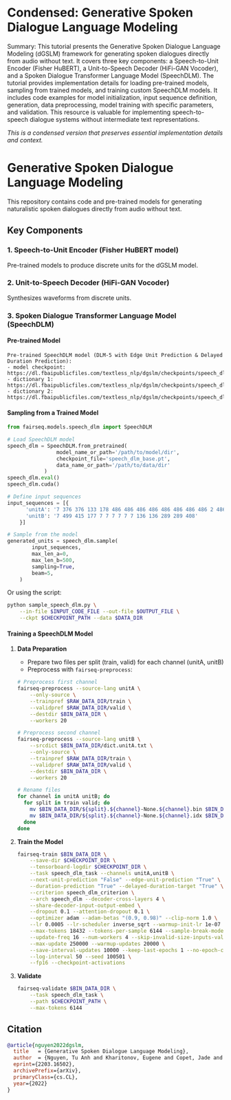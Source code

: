 # Condensed: Generative Spoken Dialogue Language Modeling

Summary: This tutorial presents the Generative Spoken Dialogue Language Modeling (dGSLM) framework for generating spoken dialogues directly from audio without text. It covers three key components: a Speech-to-Unit Encoder (Fisher HuBERT), a Unit-to-Speech Decoder (HiFi-GAN Vocoder), and a Spoken Dialogue Transformer Language Model (SpeechDLM). The tutorial provides implementation details for loading pre-trained models, sampling from trained models, and training custom SpeechDLM models. It includes code examples for model initialization, input sequence definition, generation, data preprocessing, model training with specific parameters, and validation. This resource is valuable for implementing speech-to-speech dialogue systems without intermediate text representations.

*This is a condensed version that preserves essential implementation details and context.*

# Generative Spoken Dialogue Language Modeling

This repository contains code and pre-trained models for generating naturalistic spoken dialogues directly from audio without text.

## Key Components

### 1. Speech-to-Unit Encoder (Fisher HuBERT model)
Pre-trained models to produce discrete units for the dGSLM model.

### 2. Unit-to-Speech Decoder (HiFi-GAN Vocoder)
Synthesizes waveforms from discrete units.

### 3. Spoken Dialogue Transformer Language Model (SpeechDLM)

#### Pre-trained Model
```
Pre-trained SpeechDLM model (DLM-5 with Edge Unit Prediction & Delayed Duration Prediction):
- model checkpoint: https://dl.fbaipublicfiles.com/textless_nlp/dgslm/checkpoints/speech_dlm/speech_dlm_base.pt
- dictionary 1: https://dl.fbaipublicfiles.com/textless_nlp/dgslm/checkpoints/speech_dlm/dict.unitA.txt
- dictionary 2: https://dl.fbaipublicfiles.com/textless_nlp/dgslm/checkpoints/speech_dlm/dict.unitB.txt
```

#### Sampling from a Trained Model

```python
from fairseq.models.speech_dlm import SpeechDLM

# Load SpeechDLM model
speech_dlm = SpeechDLM.from_pretrained(
                model_name_or_path='/path/to/model/dir',
                checkpoint_file='speech_dlm_base.pt',
                data_name_or_path='/path/to/data/dir'
            )
speech_dlm.eval()
speech_dlm.cuda()

# Define input sequences
input_sequences = [{
      'unitA': '7 376 376 133 178 486 486 486 486 486 486 486 486 2 486',
      'unitB': '7 499 415 177 7 7 7 7 7 7 136 136 289 289 408'
    }]

# Sample from the model
generated_units = speech_dlm.sample(
        input_sequences,
        max_len_a=0,
        max_len_b=500,
        sampling=True,
        beam=5,
    )
```

Or using the script:
```bash
python sample_speech_dlm.py \
    --in-file $INPUT_CODE_FILE --out-file $OUTPUT_FILE \
    --ckpt $CHECKPOINT_PATH --data $DATA_DIR
```

#### Training a SpeechDLM Model

1. **Data Preparation**
   - Prepare two files per split (train, valid) for each channel (unitA, unitB)
   - Preprocess with `fairseq-preprocess`:
   ```bash
   # Preprocess first channel
   fairseq-preprocess --source-lang unitA \
       --only-source \
       --trainpref $RAW_DATA_DIR/train \
       --validpref $RAW_DATA_DIR/valid \
       --destdir $BIN_DATA_DIR \
       --workers 20

   # Preprocess second channel
   fairseq-preprocess --source-lang unitB \
       --srcdict $BIN_DATA_DIR/dict.unitA.txt \
       --only-source \
       --trainpref $RAW_DATA_DIR/train \
       --validpref $RAW_DATA_DIR/valid \
       --destdir $BIN_DATA_DIR \
       --workers 20

   # Rename files
   for channel in unitA unitB; do
     for split in train valid; do
       mv $BIN_DATA_DIR/${split}.${channel}-None.${channel}.bin $BIN_DATA_DIR/${split}.${channel}.bin
       mv $BIN_DATA_DIR/${split}.${channel}-None.${channel}.idx $BIN_DATA_DIR/${split}.${channel}.idx
     done
   done
   ```

2. **Train the Model**
   ```bash
   fairseq-train $BIN_DATA_DIR \
       --save-dir $CHECKPOINT_DIR \
       --tensorboard-logdir $CHECKPOINT_DIR \
       --task speech_dlm_task --channels unitA,unitB \
       --next-unit-prediction "False" --edge-unit-prediction "True" \
       --duration-prediction "True" --delayed-duration-target "True" \
       --criterion speech_dlm_criterion \
       --arch speech_dlm --decoder-cross-layers 4 \
       --share-decoder-input-output-embed \
       --dropout 0.1 --attention-dropout 0.1 \
       --optimizer adam --adam-betas "(0.9, 0.98)" --clip-norm 1.0 \
       --lr 0.0005 --lr-scheduler inverse_sqrt --warmup-init-lr 1e-07 \
       --max-tokens 18432 --tokens-per-sample 6144 --sample-break-mode none \
       --update-freq 16 --num-workers 4 --skip-invalid-size-inputs-valid-test \
       --max-update 250000 --warmup-updates 20000 \
       --save-interval-updates 10000 --keep-last-epochs 1 --no-epoch-checkpoints \
       --log-interval 50 --seed 100501 \
       --fp16 --checkpoint-activations
   ```

3. **Validate**
   ```bash
   fairseq-validate $BIN_DATA_DIR \
       --task speech_dlm_task \
       --path $CHECKPOINT_PATH \
       --max-tokens 6144
   ```

## Citation
```bibtex
@article{nguyen2022dgslm,
  title   = {Generative Spoken Dialogue Language Modeling},
  author  = {Nguyen, Tu Anh and Kharitonov, Eugene and Copet, Jade and Adi, Yossi and Hsu, Wei-Ning and Elkahky, Ali and Tomasello, Paden and Algayres, Robin and Sagot, Benoit and Mohamed, Abdelrahman and Dupoux, Emmanuel},
  eprint={2203.16502},
  archivePrefix={arXiv},
  primaryClass={cs.CL},
  year={2022}
}
```